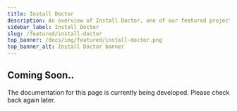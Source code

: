 ```yaml
---
title: Install Doctor
description: An overview of Install Doctor, one of our featured projects
sidebar_label: Install Doctor
slug: /featured/install-doctor
top_banner: /docs/img/featured/install-doctor.png
top_banner_alt: Install Doctor banner
---
```


## Coming Soon..

The documentation for this page is currently being developed. Please check back again later.
